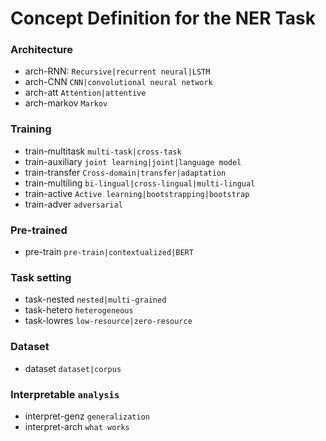 # Concept Definition for the NER Task

### Architecture
* arch-RNN: `Recursive|recurrent neural|LSTM`
* arch-CNN	`CNN|convolutional neural network`
* arch-att	`Attention|attentive`
* arch-markov	`Markov`

### Training
* train-multitask	`multi-task|cross-task`
* train-auxiliary	`joint learning|joint|language model`
* train-transfer	`Cross-domain|transfer|adaptation`
* train-multiling	`bi-lingual|cross-lingual|multi-lingual`
* train-active	`Active learning|bootstrapping|bootstrap`
* train-adver	`adversarial`

### Pre-trained
* pre-train	`pre-train|contextualized|BERT`

### Task setting
* task-nested	`nested|multi-grained`
* task-hetero	`heterogeneous`
* task-lowres	`low-resource|zero-resource`

### Dataset
* dataset	`dataset|corpus`

### Interpretable `analysis`
* interpret-genz	`generalization`
* interpret-arch	`what works`